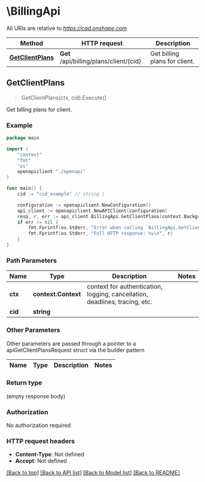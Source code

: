 # \BillingApi

All URIs are relative to *https://cad.onshape.com*

Method | HTTP request | Description
------------- | ------------- | -------------
[**GetClientPlans**](BillingApi.md#GetClientPlans) | **Get** /api/billing/plans/client/{cid} | Get billing plans for client.



## GetClientPlans

> GetClientPlans(ctx, cid).Execute()

Get billing plans for client.

### Example

```go
package main

import (
    "context"
    "fmt"
    "os"
    openapiclient "./openapi"
)

func main() {
    cid := "cid_example" // string | 

    configuration := openapiclient.NewConfiguration()
    api_client := openapiclient.NewAPIClient(configuration)
    resp, r, err := api_client.BillingApi.GetClientPlans(context.Background(), cid).Execute()
    if err != nil {
        fmt.Fprintf(os.Stderr, "Error when calling `BillingApi.GetClientPlans``: %v\n", err)
        fmt.Fprintf(os.Stderr, "Full HTTP response: %v\n", r)
    }
}
```

### Path Parameters


Name | Type | Description  | Notes
------------- | ------------- | ------------- | -------------
**ctx** | **context.Context** | context for authentication, logging, cancellation, deadlines, tracing, etc.
**cid** | **string** |  | 

### Other Parameters

Other parameters are passed through a pointer to a apiGetClientPlansRequest struct via the builder pattern


Name | Type | Description  | Notes
------------- | ------------- | ------------- | -------------


### Return type

 (empty response body)

### Authorization

No authorization required

### HTTP request headers

- **Content-Type**: Not defined
- **Accept**: Not defined

[[Back to top]](#) [[Back to API list]](../README.md#documentation-for-api-endpoints)
[[Back to Model list]](../README.md#documentation-for-models)
[[Back to README]](../README.md)

